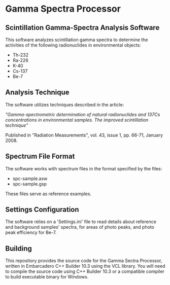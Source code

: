# Gamma Spectra Processor

## Scintillation Gamma-Spectra Analysis Software

This software analyzes scintillation gamma spectra to determine the activities of the following radionuclides in environmental objects:

- Th-232
- Ra-226
- K-40
- Cs-137
- Be-7

## Analysis Technique

The software utilizes techniques described in the article:

*"Gamma-spectrometric determination of natural radionuclides and 137Cs concentrations in environmental samples. The improved scintillation technique"*

Published in "Radiation Measurements", vol. 43, issue 1, pp. 66-71, January 2008.

## Spectrum File Format

The software works with spectrum files in the format specified by the files:

- spc-sample.asw
- spc-sample.gsp

These files serve as reference examples.

## Settings Configuration

The software relies on a 'Settings.ini' file to read details about reference and background samples' spectra, for areas of photo peaks, and photo peak efficiency for Be-7.

## Building

This repository provides the source code for the Gamma Sectra Processor, written in Embarcadero C++ Builder 10.3 using the VCL library. You will need to compile the source code using C++ Builder 10.3 or a compatible compiler to build executable binary for Windows.

